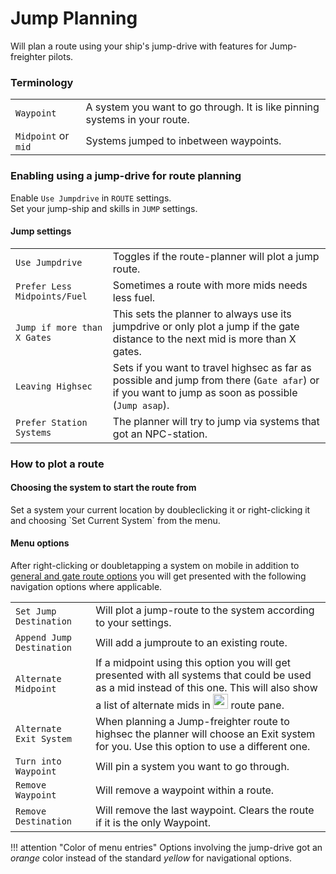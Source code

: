 # Jump Planning

Will plan a route using your ship's jump-drive with features for Jump-freighter pilots.

### Terminology
|  |  |
|--|--|
| `Waypoint` | A system you want to go through. It is like pinning systems in your route. |
| `Midpoint` or `mid` | Systems jumped to inbetween waypoints. |

### Enabling using a jump-drive for route planning
Enable `Use Jumpdrive` in `ROUTE` settings.<br>
Set your jump-ship and skills in `JUMP` settings.<br>

#### Jump settings
|  |  |
|--|--|
| `Use Jumpdrive` | Toggles if the route-planner will plot a jump route. |
| `Prefer Less Midpoints/Fuel` | Sometimes a route with more mids needs less fuel. |
| `Jump if more than X Gates` | This sets the planner to always use its jumpdrive or only plot a jump if the gate distance to the next mid is more than X gates. |
| `Leaving Highsec` | Sets if you want to travel highsec as far as possible and jump from there (`Gate afar`) or if you want to jump as soon as possible (`Jump asap`). |
| `Prefer Station Systems` | The planner will try to jump via systems that got an NPC-station. |

<!--| `Include dockable structures` | This option appears if you chose to prefer station systems. The planner would try to plot jumps via systems that got an NPC-Station or an [added structure](https://eveeyeechoes.readthedocs.io/en/latest/sharing/structures/) set to `DOCK` or `BLUE`. |-->

### How to plot a route
#### Choosing the system to start the route from
<!--When tracking location that would be your current location system. If not tracking location you can -->Set a system your current location by doubleclicking it or right-clicking it and choosing `Set Current System` from the menu.

#### Menu options
After right-clicking or doubletapping a system on mobile in addition to [general and gate route options](https://eveeyeechoes.readthedocs.io/en/latest/navigation/waypoints/#route-manipulation) you will get presented with the following navigation options where applicable.

|  |  |
|--|--|
| `Set Jump Destination` | Will plot a jump-route to the system according to your settings. |
| `Append Jump Destination` | Will add a jumproute to an existing route. |
| `Alternate Midpoint` | If a midpoint using this option you will get presented with all systems that could be used as a mid instead of this one. This will also show a list of alternate mids in  <img src="https://raw.githubusercontent.com/Risingson/eedocs/master/docs/images/rou.png" width="24" height="24"> route pane. |
| `Alternate Exit System` | When planning a Jump-freighter route to highsec the planner will choose an Exit system for you. Use this option to use a different one.  |
| `Turn into Waypoint` | Will pin a system you want to go through. |
| `Remove Waypoint` | Will remove a waypoint within a route. |
| `Remove Destination` | Will remove the last waypoint. Clears the route if it is the only Waypoint. |


!!! attention "Color of menu entries"
    Options involving the jump-drive got an *orange* color instead of the standard *yellow* for navigational options.

<!--stackedit_data:
eyJoaXN0b3J5IjpbLTE5NjkyNjMzODcsLTcxMDUyMzk5NSwxMD
U4MTU0MzQ1XX0=
-->